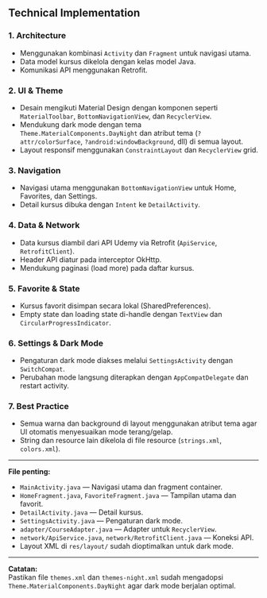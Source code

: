 
## Technical Implementation

### 1. **Architecture**
- Menggunakan kombinasi `Activity` dan `Fragment` untuk navigasi utama.
- Data model kursus dikelola dengan kelas model Java.
- Komunikasi API menggunakan Retrofit.

### 2. **UI & Theme**
- Desain mengikuti Material Design dengan komponen seperti `MaterialToolbar`, `BottomNavigationView`, dan `RecyclerView`.
- Mendukung dark mode dengan tema `Theme.MaterialComponents.DayNight` dan atribut tema (`?attr/colorSurface`, `?android:windowBackground`, dll) di semua layout.
- Layout responsif menggunakan `ConstraintLayout` dan `RecyclerView` grid.

### 3. **Navigation**
- Navigasi utama menggunakan `BottomNavigationView` untuk Home, Favorites, dan Settings.
- Detail kursus dibuka dengan `Intent` ke `DetailActivity`.

### 4. **Data & Network**
- Data kursus diambil dari API Udemy via Retrofit (`ApiService`, `RetrofitClient`).
- Header API diatur pada interceptor OkHttp.
- Mendukung paginasi (load more) pada daftar kursus.

### 5. **Favorite & State**
- Kursus favorit disimpan secara lokal (SharedPreferences).
- Empty state dan loading state di-handle dengan `TextView` dan `CircularProgressIndicator`.

### 6. **Settings & Dark Mode**
- Pengaturan dark mode diakses melalui `SettingsActivity` dengan `SwitchCompat`.
- Perubahan mode langsung diterapkan dengan `AppCompatDelegate` dan restart activity.

### 7. **Best Practice**
- Semua warna dan background di layout menggunakan atribut tema agar UI otomatis menyesuaikan mode terang/gelap.
- String dan resource lain dikelola di file resource (`strings.xml`, `colors.xml`).

---

**File penting:**
- `MainActivity.java` — Navigasi utama dan fragment container.
- `HomeFragment.java`, `FavoriteFragment.java` — Tampilan utama dan favorit.
- `DetailActivity.java` — Detail kursus.
- `SettingsActivity.java` — Pengaturan dark mode.
- `adapter/CourseAdapter.java` — Adapter untuk `RecyclerView`.
- `network/ApiService.java`, `network/RetrofitClient.java` — Koneksi API.
- Layout XML di `res/layout/` sudah dioptimalkan untuk dark mode.

---

**Catatan:**  
Pastikan file `themes.xml` dan `themes-night.xml` sudah mengadopsi `Theme.MaterialComponents.DayNight` agar dark mode berjalan optimal.

